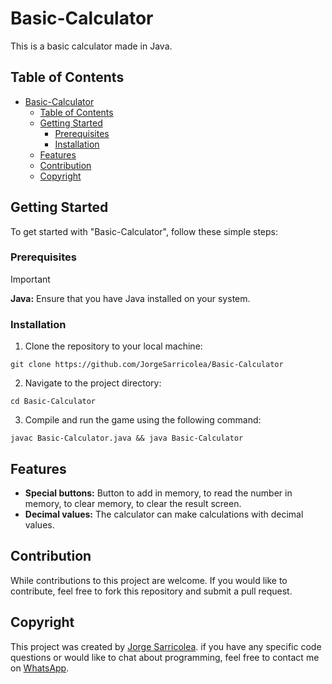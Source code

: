 # Basic-Calculator

This is a basic calculator made in Java.

## Table of Contents

- [Basic-Calculator](#basic-calculator)
  - [Table of Contents](#table-of-contents)
  - [Getting Started](#getting-started)
    - [Prerequisites](#prerequisites)
    - [Installation](#installation)
  - [Features](#features)
  - [Contribution](#contribution)
  - [Copyright](#copyright)

## Getting Started

To get started with "Basic-Calculator", follow these simple steps:

### Prerequisites

> [!IMPORTANT]
> **Java:** Ensure that you have Java installed on your system.

### Installation

1. Clone the repository to your local machine:

```
git clone https://github.com/JorgeSarricolea/Basic-Calculator
```

2. Navigate to the project directory:

```
cd Basic-Calculator
```

3. Compile and run the game using the following command:

```
javac Basic-Calculator.java && java Basic-Calculator
```

## Features

- **Special buttons:** Button to add in memory, to read the number in memory, to clear memory, to clear the result screen.
- **Decimal values:** The calculator can make calculations with decimal values.

## Contribution

While contributions to this project are welcome. If you would like to contribute, feel free to fork this repository and submit a pull request.

## Copyright

This project was created by [Jorge Sarricolea](https://jorgesarricolea.com). if you have any specific code questions or would like to chat about programming, feel free to contact me on [WhatsApp](https://wa.me/529381095593).
```
